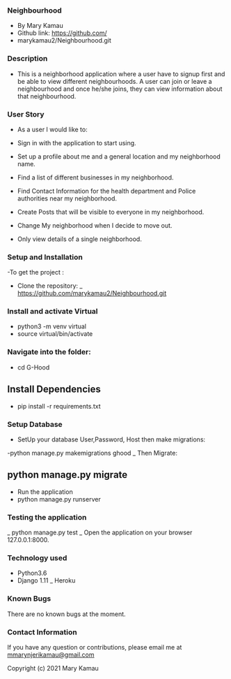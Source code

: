 ### Neighbourhood
- By Mary Kamau
- Github link: https://github.com/
- marykamau2/Neighbourhood.git



### Description
- This is a neighborhood application where a user have to signup first and be able to view different neighbourhoods. A user can join or leave a neighbourhood and once he/she joins, they can view information about that neighbourhood.

### User Story
- As a user I would like to:

- Sign in with the application to start using.
- Set up a profile about me and a general location and my neighborhood name.
- Find a list of different businesses in my neighborhood.
- Find Contact Information for the health department and Police authorities near my neighborhood.
- Create Posts that will be visible to everyone in my neighborhood.
- Change My neighborhood when I decide to move out.
- Only view details of a single neighborhood.
### Setup and Installation
-To get the project :

- Clone the repository:
_ https://github.com/marykamau2/Neighbourhood.git 
### Install and activate Virtual
- python3 -m venv virtual 
- source virtual/bin/activate  
### Navigate into the folder:
- cd G-Hood 
## Install Dependencies
- pip install -r requirements.txt 
### Setup Database
- SetUp your database User,Password, Host then make migrations:

-python manage.py makemigrations ghood
_ Then Migrate:

## python manage.py migrate 
- Run the application
- python manage.py runserver 
### Testing the application
_ python manage.py test 
_ Open the application on your browser 127.0.0.1:8000.

### Technology used
- Python3.6
- Django 1.11
_ Heroku
### Known Bugs
There are no known bugs at the moment.
### Contact Information
If you have any question or contributions, please email me at mmarynjerikamau@gmail.com

Copyright (c) 2021 Mary Kamau